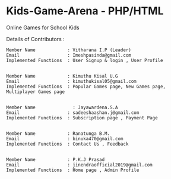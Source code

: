 # Kids-Game-Arena - PHP/HTML
 Online Games for School Kids


Details of Contributors : 

	Member Name            : Vitharana I.P (Leader)
	Email                  : Imeshpasinda@gmail.com
	Implemented Functions  : User Signup & login , User Profile


	Member Name            : Kimuthu Kisal U.G
	Email                  : kimuthukisal05@gmail.com
	Implemented Functions  : Popular Games page, New Games page, Multiplayer Games page


	Member Name              : Jayawardena.S.A
	Email                  : sadeeshaashan.j@gmail.com
	Implemented Functions  : Subscription page , Payment Page

	
	Member Name            : Ranatunga B.M.
	Email                  : binuka470@gmail.com
	Implemented Functions  : Contact Us , Feedback

	
	Member Name            : P.K.J Prasad
	Email                  : jinendraofficial2019@gmail.com
	Implemented Functions  : Home page , Admin Profile
